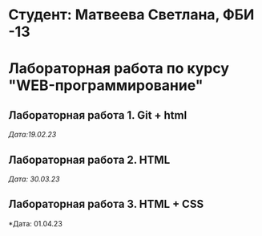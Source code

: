 # Студент: Матвеева Светлана, ФБИ -13

# Лабораторная работа по курсу "WEB-программирование"

## Лабораторная работа 1. Git + html

*Дата:19.02.23*

## Лабораторная работа 2. HTML

*Дата: 30.03.23*

## Лабораторная работа 3. HTML + CSS

*Дата: 01.04.23

